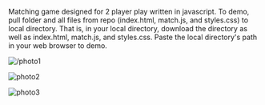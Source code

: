 Matching game designed for 2 player play written in javascript.
To demo, pull <pics> folder and all files from repo (index.html, match.js, and styles.css)
to local directory. That is, in your local directory, download the directory <pics> as 
well as index.html, match.js, and styles.css.
Paste the local directory's path in your web browser to demo.

![/photo1](https://user-images.githubusercontent.com/54427603/124047695-bce6a300-d9e2-11eb-9cbe-6ae1218644cd.png)

![photo2](https://user-images.githubusercontent.com/54427603/124047730-d25bcd00-d9e2-11eb-8f61-a883743d12ab.png)

![photo3](https://user-images.githubusercontent.com/54427603/124047785-ea335100-d9e2-11eb-9b41-561d067ab446.png)


